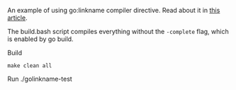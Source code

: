 An example of using go:linkname compiler directive. Read about it in [this article](http://siadat.github.io/post/golinkname).

The build.bash script compiles everything without the `-complete` flag, which is enabled by go build.

Build

    make clean all

Run
    ./golinkname-test
